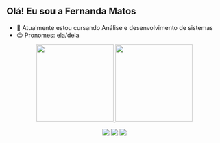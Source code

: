 ## Olá! Eu sou a Fernanda Matos 

- 🌱 Atualmente estou cursando Análise e desenvolvimento de sistemas
- 😊 Pronomes: ela/dela

<div align="center">
  <a href="https://github.com/nandamatost">
  <img height="180em" src="https://github-readme-stats.vercel.app/api?username=nandamatost&show_icons=true&theme=onedark&include_all_commits=true&count_private=true"/>
  <img height="180em" src="https://github-readme-stats.vercel.app/api/top-langs/?username=nandamatost&layout=compact&langs_count=7&theme=onedark"/>
  
  <div>

  <a href="https://www.instagram.com/nandamatost/" target="_blank"><img src="https://img.shields.io/badge/-Instagram-%23E4405F?style=for-the-badge&logo=instagram&logoColor=white" target="_blank"></a> 
  <a href = "mailto:fefateodoroteodoro@gmail.com"><img src="https://img.shields.io/badge/Gmail-D14836?style=for-the-badge&logo=gmail&logoColor=white" target="_blank"></a>
  <a href="https://www.linkedin.com/in/fernandadematos/" target="_blank"><img src="https://img.shields.io/badge/-LinkedIn-%230077B5?style=for-the-badge&logo=linkedin&logoColor=white" target="_blank"></a> 
 
</div>
